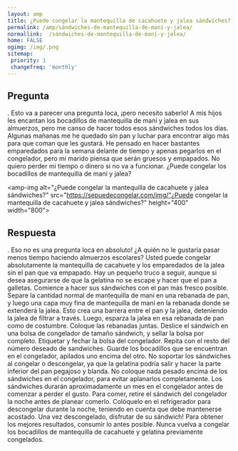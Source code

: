 ```yaml
---
layout: amp
title: ¿Puede congelar la mantequilla de cacahuete y jalea sándwiches?  
permalink: /amp/sándwiches-de-mantequilla-de-maní-y-jalea/
normallink:  /sándwiches-de-mantequilla-de-maní-y-jalea/
home: FALSE
ogimg: /img/.png
sitemap:
 priority: 1
 changefreq: 'monthly'
---
```




## Pregunta

. Esto va a parecer una pregunta loca, ¡pero necesito saberlo! A mis hijos les encantan los bocadillos de mantequilla de maní y jalea en sus almuerzos, pero me canso de hacer todos esos sándwiches todos los días. Algunas mañanas me he quedado sin pan y luchar para encontrar algo más para que coman que les gustará. He pensado en hacer bastantes emparedados para la semana delante de tiempo y apenas pegarlos en el congelador, pero mi marido piensa que serán gruesos y empapados. No quiero perder mi tiempo o dinero si no va a funcionar. ¿Puede congelar los bocadillos de mantequilla de maní y jalea?


<amp-img alt="¿Puede congelar la mantequilla de cacahuete y jalea sándwiches?" src="https://sepuedecongelar.com/img/"¿Puede congelar la mantequilla de cacahuete y jalea sándwiches?" height="400" width="800"></amp-img>


## Respuesta

. Eso no es una pregunta loca en absoluto! ¿A quién no le gustaría pasar menos tiempo haciendo almuerzos escolares? Usted puede congelar absolutamente la mantequilla de cacahuete y los emparedados de la jalea sin el pan que va empapado. Hay un pequeño truco a seguir, aunque si desea asegurarse de que la gelatina no se escape y hacer que el pan a galletas.
Comience a hacer sus sándwiches con el pan más fresco posible. Separe la cantidad normal de mantequilla de maní en una rebanada de pan, y luego una capa muy fina de mantequilla de maní en la rebanada donde se extenderá la jalea. Esto crea una barrera entre el pan y la jalea, deteniendo la jalea de filtrar a través. Luego, esparza la jalea en esa rebanada de pan como de costumbre. Coloque las rebanadas juntas. Deslice el sándwich en una bolsa de congelador de tamaño sándwich, y sellar la bolsa por completo. Etiquetar y fechar la bolsa del congelador. Repita con el resto del número deseado de sandwiches.
Guarde los bocadillos que se encuentran en el congelador, apilados uno encima del otro. No soportar los sándwiches al congelar o descongelar, ya que la gelatina podría salir y hacer la parte inferior del pan pegajoso y blanda. No coloque nada pesado encima de los sándwiches en el congelador, para evitar aplanarlos completamente. Los sándwiches durarán aproximadamente un mes en el congelador antes de comenzar a perder el gusto.
Para comer, retire el sándwich del congelador la noche antes de planear comerlo. Colóquelo en el refrigerador para descongelar durante la noche, teniendo en cuenta que debe mantenerse acostado. Una vez descongelado, disfrutar de su sándwich! Para obtener los mejores resultados, consumir lo antes posible. Nunca vuelva a congelar los bocadillos de mantequilla de cacahuete y gelatina previamente congelados.